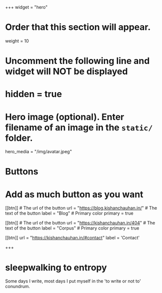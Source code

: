 +++
widget = "hero"
# Order that this section will appear.
weight = 10

# Uncomment the following line and widget will NOT be displayed
# hidden = true

# Hero image (optional). Enter filename of an image in the `static/` folder.
hero_media = "/img/avatar.jpeg"

# Buttons
# Add as much button as you want
[[btn]]
	# The url of the button
  url = "https://blog.kishanchauhan.in/"
	# The text of the button
  label = "Blog"
	# Primary color
	primary = true

[[btn]]
	# The url of the button
  url = "https://kishanchauhan.in/404"
	# The text of the button
  label = "Corpus"
	# Primary color
	primary = true

[[btn]]
  url = "https://kishanchauhan.in/#contact"
  label = 'Contact'

+++

# sleepwalking to **entropy**

Some days I write, most days I put myself in the 'to write or not to' conundrum.

